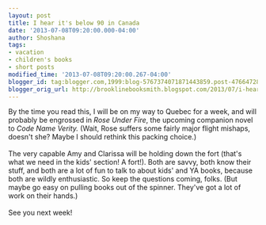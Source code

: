 ```yaml
---
layout: post
title: I hear it's below 90 in Canada
date: '2013-07-08T09:20:00.000-04:00'
author: Shoshana
tags:
- vacation
- children's books
- short posts
modified_time: '2013-07-08T09:20:00.267-04:00'
blogger_id: tag:blogger.com,1999:blog-5767374071871443859.post-4766472879983647204
blogger_orig_url: http://brooklinebooksmith.blogspot.com/2013/07/i-hear-its-below-90-in-canada.html
---
```


By the time you read this, I will be on my way to Quebec for a week, and will probably be engrossed in <em>Rose Under Fire</em>, the upcoming companion novel to <em>Code Name Verity. </em>(Wait, Rose suffers some fairly major flight mishaps, doesn't she? Maybe I should rethink this packing choice.)<br /><br />The very capable Amy and Clarissa will be holding down the fort (that's what we need in the kids' section! A fort!). Both are savvy, both know their stuff, and both are a lot of fun to talk to about kids' and YA books, because both are wildly enthusiastic. So keep the questions coming, folks. (But maybe go easy on pulling books out of the spinner. They've got a lot of work on their hands.)<br /><br />See you next week!